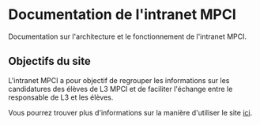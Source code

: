 # Documentation de l'intranet MPCI

Documentation sur l'architecture et le fonctionnement de l'intranet MPCI.

## Objectifs du site

L'intranet MPCI a pour objectif de regrouper les informations sur les candidatures des élèves de L3 MPCI et de faciliter l'échange entre le responsable de L3 et les élèves. 

Vous pourrez trouver plus d'informations sur la manière d'utiliser le site [ici](Utilisation.md).